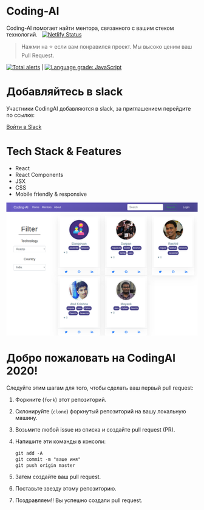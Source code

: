 # Coding-AI 
Coding-AI помогает найти ментора, связанного с вашим стеком технологий. &nbsp; [![Netlify Status](https://api.netlify.com/api/v1/badges/1355ea63-470d-4f37-987e-af334ab16432/deploy-status)](https://app.netlify.com/sites/mentors/deploys)


> Нажми на :star: если вам понравился проект. Мы высоко ценим ваш Pull Request.

[![Total alerts](https://img.shields.io/lgtm/alerts/g/10secondsofcode/coding-ai.svg?logo=lgtm&logoWidth=18)](https://lgtm.com/projects/g/10secondsofcode/coding-ai/alerts/) | [![Language grade: JavaScript](https://img.shields.io/lgtm/grade/javascript/g/10secondsofcode/coding-ai.svg?logo=lgtm&logoWidth=18)](https://lgtm.com/projects/g/10secondsofcode/coding-ai/context:javascript)


# Добавляйтесь в slack

Участники CodingAI добавляются в slack, за приглашением перейдите по ссылке:

[Войти в Slack](https://join.slack.com/t/10secondsofcode/shared_invite/enQtODMzMzEwMjQ0MTQ2LWFhMmVkYzZjNmIyMzAwNmM1MDFlNjY5OTYwMzllNWRmOGUyYzFiZDllMDRlZTZlYjkwMjA2MzNlYzEwMTYyM2I)

# Tech Stack & Features

 * React
 * React Components
 * JSX
 * CSS
 * Mobile friendly & responsive
 
![10secondsofcode - CodingAI](https://raw.githubusercontent.com/10secondsofcode/coding-ai/master/Coding-Ai.png)

# Добро пожаловать на CodingAI 2020!
Следуйте этим шагам для того, чтобы сделать ваш первый pull request:

1. Форкните (`fork`) этот репозиторий.

2. Склонируйте (`clone`) форкнутый репозиторий на вашу локальную машину.

3. Возьмите любой issue из списка и создайте pull request (PR).

4. Напишите эти команды в консоли:
    ```
    git add -A
    git commit -m "ваше имя"
    git push origin master
    ```
5. Затем создайте ваш pull request.

6. Поставьте звезду этому репозиторию.

7. Поздравляем!! Вы успешно создали pull request.